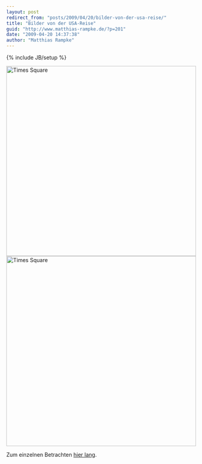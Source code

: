 ```yaml
---
layout: post
redirect_from: "posts/2009/04/20/bilder-von-der-usa-reise/"
title: "Bilder von der USA-Reise"
guid: "http://www.matthias-rampke.de/?p=201"
date: "2009-04-20 14:37:38"
author: "Matthias Rampke"
---
```

{% include JB/setup %}

<a href="http://www.ipernity.com/slideshow?album_id=121153"><img src="http://u1.ipernity.com/11/65/58/4646558.27f68757.1024.jpg" width="500" alt="Times Square" border="0" /></a>
<a href="http://www.ipernity.com/slideshow?album_id=121153"><img src="http://u1.ipernity.com/11/65/58/4646558.27f68757.1024.jpg" width="500" alt="Times Square" border="0" /></a>

Zum einzelnen Betrachten <a href="http://www.ipernity.com/doc/matthias-rampke/album/121153">hier lang</a>.

